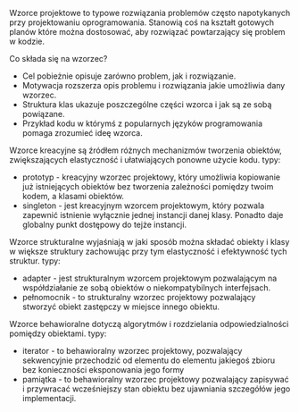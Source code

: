 Wzorce projektowe to typowe rozwiązania problemów często napotykanych przy projektowaniu oprogramowania. Stanowią coś na kształt gotowych planów które można dostosować, aby rozwiązać powtarzający się problem w kodzie.

Co składa się na wzorzec?
- Cel pobieżnie opisuje zarówno problem, jak i rozwiązanie.
- Motywacja rozszerza opis problemu i rozwiązania jakie umożliwia dany wzorzec.
- Struktura klas ukazuje poszczególne części wzorca i jak są ze sobą powiązane.
- Przykład kodu w którymś z popularnych języków programowania pomaga zrozumieć ideę wzorca.


Wzorce kreacyjne są źródłem różnych mechanizmów tworzenia obiektów, zwiększających elastyczność i ułatwiających ponowne użycie kodu.
typy:
- prototyp - kreacyjny wzorzec projektowy, który umożliwia kopiowanie już istniejących obiektów bez tworzenia zależności pomiędzy twoim kodem, a klasami obiektów.
- singleton - jest kreacyjnym wzorcem projektowym, który pozwala zapewnić istnienie wyłącznie jednej instancji danej klasy. Ponadto daje globalny punkt dostępowy do tejże instancji.

Wzorce strukturalne wyjaśniają w jaki sposób można składać obiekty i klasy w większe struktury zachowując przy tym elastyczność i efektywność tych struktur.
typy:
- adapter - jest strukturalnym wzorcem projektowym pozwalającym na współdziałanie ze sobą obiektów o niekompatybilnych interfejsach.
- pełnomocnik - to strukturalny wzorzec projektowy pozwalający stworzyć obiekt zastępczy w miejsce innego obiektu.

Wzorce behawioralne dotyczą algorytmów i rozdzielania odpowiedzialności pomiędzy obiektami.
typy:
- iterator - to behawioralny wzorzec projektowy, pozwalający sekwencyjnie przechodzić od elementu do elementu jakiegoś zbioru bez konieczności eksponowania jego formy
- pamiątka - to behawioralny wzorzec projektowy pozwalający zapisywać i przywracać wcześniejszy stan obiektu bez ujawniania szczegółów jego implementacji.
